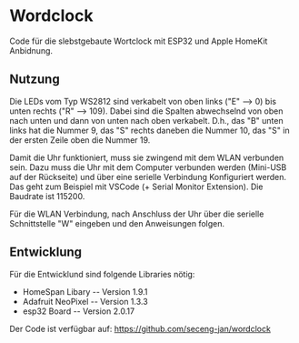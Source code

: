 # Wordclock

Code für die slebstgebaute Wortclock mit ESP32 und Apple HomeKit Anbidnung.

## Nutzung

Die LEDs vom Typ WS2812 sind verkabelt von oben links ("E" --> 0) bis unten rechts ("R" --> 109). Dabei sind die Spalten abwechselnd von oben nach unten und dann von unten nach oben verkabelt. D.h., das "B" unten links hat die Nummer 9, das "S" rechts daneben die Nummer 10, das "S" in der ersten Zeile oben die Nummer 19.

Damit die Uhr funktioniert, muss sie zwingend mit dem WLAN verbunden sein. Dazu muss die Uhr mit dem Computer verbunden werden (Mini-USB auf der Rückseite) und über eine serielle Verbindung Konfiguriert werden. Das geht zum Beispiel mit VSCode (+ Serial Monitor Extension). Die Baudrate ist 115200.

Für die WLAN Verbindung, nach Anschluss der Uhr über die serielle Schnittstelle "W" eingeben und den Anweisungen folgen.

## Entwicklung
Für die Entwicklund sind folgende Libraries nötig:

- HomeSpan Libary -- Version 1.9.1
- Adafruit NeoPixel -- Version 1.3.3
- esp32 Board -- Version 2.0.17

Der Code ist verfügbar auf: https://github.com/seceng-jan/wordclock